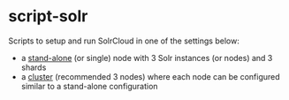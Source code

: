 script-solr
===========

Scripts to setup and run SolrCloud in one of the settings below:
- a [stand-alone](stand-alone/README.md) (or single) node with 3 Solr instances (or nodes) and 3 shards
- a [cluster](cluster/README.md) (recommended 3 nodes) where each node can be configured similar to a stand-alone configuration
